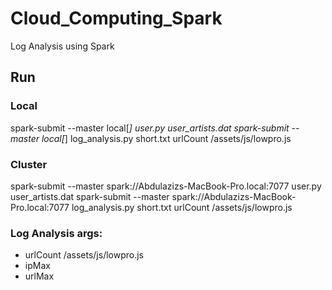 # Cloud_Computing_Spark

Log Analysis using Spark


## Run 
### Local 
spark-submit --master local[*] user.py user_artists.dat 
spark-submit --master local[*] log_analysis.py short.txt urlCount /assets/js/lowpro.js 


### Cluster 
spark-submit --master spark://Abdulazizs-MacBook-Pro.local:7077 user.py user_artists.dat
spark-submit --master spark://Abdulazizs-MacBook-Pro.local:7077 log_analysis.py short.txt urlCount /assets/js/lowpro.js 


### Log Analysis args:
  - urlCount /assets/js/lowpro.js 
  - ipMax
  - urlMax
